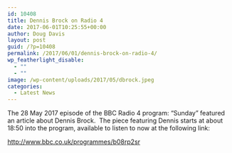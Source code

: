 ```yaml
---
id: 10408
title: Dennis Brock on Radio 4
date: 2017-06-01T10:25:55+00:00
author: Doug Davis
layout: post
guid: /?p=10408
permalink: /2017/06/01/dennis-brock-on-radio-4/
wp_featherlight_disable:
  - ""
  - ""
image: /wp-content/uploads/2017/05/dbrock.jpeg
categories:
  - Latest News
---
```

The 28 May 2017 episode of the BBC Radio 4 program: “Sunday” featured an article about Dennis Brock.  The piece featuring Dennis starts at about 18:50 into the program, available to listen to now at the following link:

<a href="http://www.bbc.co.uk/programmes/b08rp2sr" target="_blank" rel="noopener noreferrer">http://www.bbc.co.uk/programmes/b08rp2sr</a>
